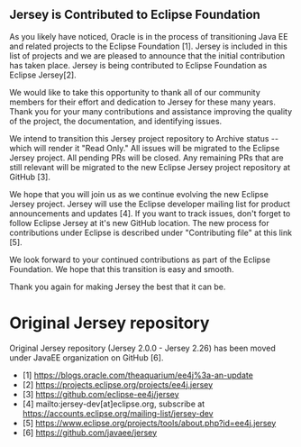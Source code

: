 <!--

    DO NOT ALTER OR REMOVE COPYRIGHT NOTICES OR THIS HEADER.

    Copyright (c) 2012-2021 Oracle and/or its affiliates. All rights reserved.

    The contents of this file are subject to the terms of either the GNU
    General Public License Version 2 only ("GPL") or the Common Development
    and Distribution License("CDDL") (collectively, the "License").  You
    may not use this file except in compliance with the License.  You can
    obtain a copy of the License at
    https://oss.oracle.com/licenses/CDDL+GPL-1.1
    or LICENSE.txt.  See the License for the specific
    language governing permissions and limitations under the License.

    When distributing the software, include this License Header Notice in each
    file and include the License file at LICENSE.txt.

    GPL Classpath Exception:
    Oracle designates this particular file as subject to the "Classpath"
    exception as provided by Oracle in the GPL Version 2 section of the License
    file that accompanied this code.

    Modifications:
    If applicable, add the following below the License Header, with the fields
    enclosed by brackets [] replaced by your own identifying information:
    "Portions Copyright [year] [name of copyright owner]"

    Contributor(s):
    If you wish your version of this file to be governed by only the CDDL or
    only the GPL Version 2, indicate your decision by adding "[Contributor]
    elects to include this software in this distribution under the [CDDL or GPL
    Version 2] license."  If you don't indicate a single choice of license, a
    recipient has the option to distribute your version of this file under
    either the CDDL, the GPL Version 2 or to extend the choice of license to
    its licensees as provided above.  However, if you add GPL Version 2 code
    and therefore, elected the GPL Version 2 license, then the option applies
    only if the new code is made subject to such option by the copyright
    holder.

-->
## Jersey is Contributed to Eclipse Foundation

As you likely have noticed, Oracle is in the process of transitioning Java EE and related projects to the Eclipse Foundation [1]. Jersey is included in this list of projects and we are pleased to announce that the initial contribution has taken place. Jersey is being contributed to Eclipse Foundation as Eclipse Jersey[2].

We would like to take this opportunity to thank all of our community members for their effort and dedication to Jersey for these many years. Thank you for your many contributions and assistance improving the quality of the project, the documentation, and identifying issues.

We intend to transition this Jersey project repository to Archive status -- which will render it "Read Only." All issues will be migrated to the Eclipse Jersey project. All pending PRs will be closed. Any remaining PRs that are still relevant will be migrated to the new Eclipse Jersey project repository at GitHub [3].

We hope that you will join us as we continue evolving the new Eclipse Jersey project. Jersey will use the Eclipse developer mailing list for product announcements and updates [4]. If you want to track issues, don't forget to follow Eclipse Jersey at it's new GitHub location. The new process for contributions under Eclipse is described  under "Contributing file" at this link [5].

We look forward to your continued contributions as part of the Eclipse Foundation. We hope that this transition is easy and smooth.

Thank you again for making Jersey the best that it can be.

# Original Jersey repository

Original Jersey repository (Jersey 2.0.0 - Jersey 2.26) has been moved under JavaEE organization on GitHub [6].

* [1] https://blogs.oracle.com/theaquarium/ee4j%3a-an-update
* [2] https://projects.eclipse.org/projects/ee4j.jersey
* [3] https://github.com/eclipse-ee4j/jersey
* [4] mailto:jersey-dev[at]eclipse.org, subscribe at https://accounts.eclipse.org/mailing-list/jersey-dev
* [5] https://www.eclipse.org/projects/tools/about.php?id=ee4j.jersey
* [6] https://github.com/javaee/jersey
